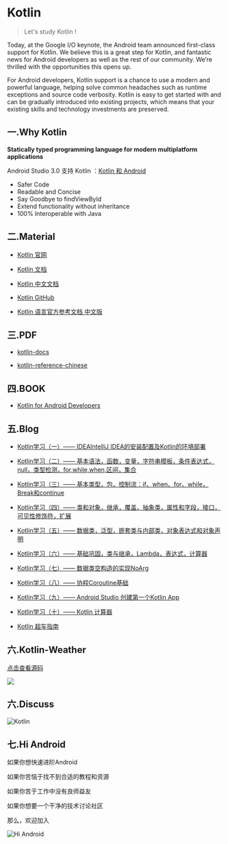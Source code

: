 # Kotlin

> Let's study Kotlin !

Today, at the Google I/O keynote, the Android team announced first-class support for Kotlin. We believe this is a great step for Kotlin, and fantastic news for Android developers as well as the rest of our community. We’re thrilled with the opportunities this opens up.

For Android developers, Kotlin support is a chance to use a modern and powerful language, helping solve common headaches such as runtime exceptions and source code verbosity. Kotlin is easy to get started with and can be gradually introduced into existing projects, which means that your existing skills and technology investments are preserved.

## 一.Why Kotlin

**Statically typed programming language for modern multiplatform applications**

Android Studio 3.0 支持 Kotlin ：[Kotlin 和 Android](https://developer.android.google.cn/kotlin/index.html)

- Safer Code
- Readable and Concise
- Say Goodbye to findViewById
- Extend functionality without inheritance
- 100% Interoperable with Java

## 二.Material

- [Kotlin 官网](https://kotlinlang.org/)

- [Kotlin 文档](https://kotlinlang.org/docs/reference/)

- [Kotlin 中文文档](http://www.kotlincn.net/docs/reference/)

- [Kotlin GitHub](https://github.com/JetBrains/kotlin)

- [Kotlin 语言官方参考文档 中文版](https://www.gitbook.com/book/hltj/kotlin-reference-chinese/details)

## 三.PDF

- [kotlin-docs](https://github.com/LiuGuiLinAndroid/Kotlin/blob/master/PDF/kotlin-docs.pdf)

- [kotlin-reference-chinese](https://github.com/LiuGuiLinAndroid/Kotlin/blob/master/PDF/kotlin-reference-chinese.pdf)

## 四.BOOK

- [Kotlin for Android Developers](https://leanpub.com/kotlin-for-android-developers)

## 五.Blog

- [Kotlin学习（一）—— IDEAIntelliJ IDEA的安装配置及Kotlin的环境部署](http://blog.csdn.net/qq_26787115/article/details/78573458)

- [Kotlin学习（二）—— 基本语法，函数，变量，字符串模板，条件表达式，null，类型检测，for,while,when,区间，集合](http://blog.csdn.net/qq_26787115/article/details/78579827)

- [Kotlin学习（三）—— 基本类型，包，控制流：if、when、for、while，Break和continue](http://blog.csdn.net/qq_26787115/article/details/78781250)

- [Kotlin学习（四）—— 类和对象，继承，覆盖，抽象类，属性和字段，接口，可见性修饰符，扩展 ](http://blog.csdn.net/qq_26787115/article/details/78871599)

- [Kotlin学习（五）—— 数据类，泛型，嵌套类与内部类，对象表达式和对象声明](https://blog.csdn.net/qq_26787115/article/details/103040657)

- [Kotlin学习（六）—— 基础巩固，类与继承，Lambda，表达式，计算器](https://blog.csdn.net/qq_26787115/article/details/103152912)

- [Kotlin学习（七）—— 数据类空构造的实现NoArg](https://blog.csdn.net/qq_26787115/article/details/103308276)

- [Kotlin学习（八）—— 协程Coroutine基础](https://blog.csdn.net/qq_26787115/article/details/103308311)

- [Kotlin学习（九）—— Android Studio 创建第一个Kotlin App](https://blog.csdn.net/qq_26787115/article/details/103308358)

- [Kotlin学习（十）—— Kotlin 计算器](https://blog.csdn.net/qq_26787115/article/details/103683009)

- [Kotlin 超车指南](https://liuguilin.blog.csdn.net/article/details/103683034)

## 六.Kotlin-Weather

[点击查看源码](https://github.com/LiuGuiLinAndroid/Kotlin/tree/master/Sample/KotlinWeather)

![](https://img-blog.csdnimg.cn/20191224150139995.png?x-oss-process=image/watermark,type_ZmFuZ3poZW5naGVpdGk,shadow_10,text_aHR0cHM6Ly9saXVndWlsaW4uYmxvZy5jc2RuLm5ldA==,size_16,color_FFFFFF,t_70)

## 六.Discuss

![Kotlin](https://img-blog.csdnimg.cn/20191224145547663.png)

## 七.Hi Android

如果你想快速进阶Android

如果你苦恼于找不到合适的教程和资源

如果你苦于工作中没有良师益友

如果你想要一个干净的技术讨论社区

那么，欢迎加入

![Hi Android](https://img-blog.csdnimg.cn/20191224145600704.png)
